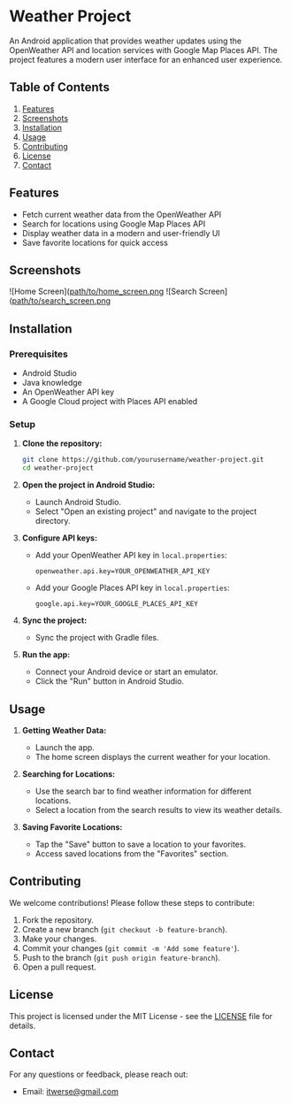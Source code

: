 # Weather Project

An Android application that provides weather updates using the OpenWeather API and location services with Google Map Places API. The project features a modern user interface for an enhanced user experience.

## Table of Contents

1. [Features](#features)
2. [Screenshots](#screenshots)
3. [Installation](#installation)
4. [Usage](#usage)
5. [Contributing](#contributing)
6. [License](#license)
7. [Contact](#contact)

## Features

- Fetch current weather data from the OpenWeather API
- Search for locations using Google Map Places API
- Display weather data in a modern and user-friendly UI
- Save favorite locations for quick access

## Screenshots

![Home Screen]([path/to/home_screen.png](https://firebasestorage.googleapis.com/v0/b/live-scores-schedule.appspot.com/o/WhatsApp%20Image%202024-05-23%20at%203.36.37%20PM%20(1).jpeg?alt=media&token=4c54672c-6858-434b-b48d-e8634d41efef)
![Search Screen]([path/to/search_screen.png](https://firebasestorage.googleapis.com/v0/b/live-scores-schedule.appspot.com/o/WhatsApp%20Image%202024-05-23%20at%203.36.37%20PM.jpeg?alt=media&token=165f02be-bd01-4fef-8ebc-f8574214dfe9)

## Installation

### Prerequisites

- Android Studio
- Java knowledge
- An OpenWeather API key
- A Google Cloud project with Places API enabled

### Setup

1. **Clone the repository:**

    ```sh
    git clone https://github.com/yourusername/weather-project.git
    cd weather-project
    ```

2. **Open the project in Android Studio:**

    - Launch Android Studio.
    - Select "Open an existing project" and navigate to the project directory.

3. **Configure API keys:**

    - Add your OpenWeather API key in `local.properties`:

      ```properties
      openweather.api.key=YOUR_OPENWEATHER_API_KEY
      ```

    - Add your Google Places API key in `local.properties`:

      ```properties
      google.api.key=YOUR_GOOGLE_PLACES_API_KEY
      ```

4. **Sync the project:**

    - Sync the project with Gradle files.

5. **Run the app:**

    - Connect your Android device or start an emulator.
    - Click the "Run" button in Android Studio.

## Usage

1. **Getting Weather Data:**

    - Launch the app.
    - The home screen displays the current weather for your location.

2. **Searching for Locations:**

    - Use the search bar to find weather information for different locations.
    - Select a location from the search results to view its weather details.

3. **Saving Favorite Locations:**

    - Tap the "Save" button to save a location to your favorites.
    - Access saved locations from the "Favorites" section.

## Contributing

We welcome contributions! Please follow these steps to contribute:

1. Fork the repository.
2. Create a new branch (`git checkout -b feature-branch`).
3. Make your changes.
4. Commit your changes (`git commit -m 'Add some feature'`).
5. Push to the branch (`git push origin feature-branch`).
6. Open a pull request.

## License

This project is licensed under the MIT License - see the [LICENSE](LICENSE) file for details.

## Contact

For any questions or feedback, please reach out:

- Email: itwerse@gmail.com
